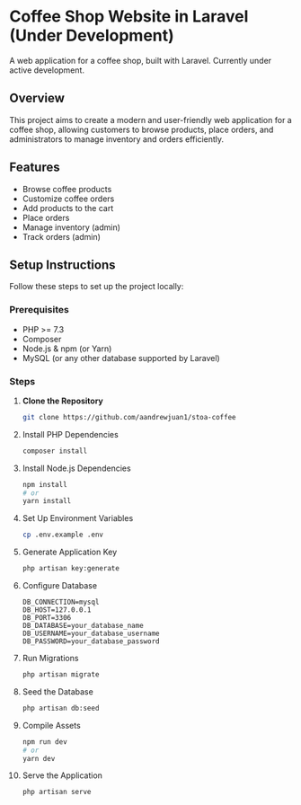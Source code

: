 # Coffee Shop Website in Laravel (Under Development)

A web application for a coffee shop, built with Laravel. Currently under active development.

## Overview

This project aims to create a modern and user-friendly web application for a coffee shop, allowing customers to browse products, place orders, and administrators to manage inventory and orders efficiently.

## Features

- Browse coffee products
- Customize coffee orders
- Add products to the cart
- Place orders
- Manage inventory (admin)
- Track orders (admin)

## Setup Instructions

Follow these steps to set up the project locally:

### Prerequisites

- PHP >= 7.3
- Composer
- Node.js & npm (or Yarn)
- MySQL (or any other database supported by Laravel)

### Steps

1. **Clone the Repository**
   ```sh
   git clone https://github.com/aandrewjuan1/stoa-coffee
2. Install PHP Dependencies
    ```sh
    composer install
3. Install Node.js Dependencies
    ```sh
    npm install
    # or
    yarn install
4. Set Up Environment Variables
    ```sh
    cp .env.example .env
5. Generate Application Key
    ```sh
    php artisan key:generate
6. Configure Database
    ```.env
    DB_CONNECTION=mysql
    DB_HOST=127.0.0.1
    DB_PORT=3306
    DB_DATABASE=your_database_name
    DB_USERNAME=your_database_username
    DB_PASSWORD=your_database_password
7. Run Migrations
    ```sh
    php artisan migrate
8. Seed the Database
    ```sh
    php artisan db:seed
9. Compile Assets
    ```sh
    npm run dev
    # or
    yarn dev
10. Serve the Application
    ```sh
    php artisan serve
